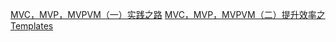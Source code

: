 [MVC，MVP，MVPVM（一）实践之路](https://www.jianshu.com/p/8ea5868d11f1)
[MVC，MVP，MVPVM（二）提升效率之Templates](https://www.jianshu.com/p/a2976caf7649)

